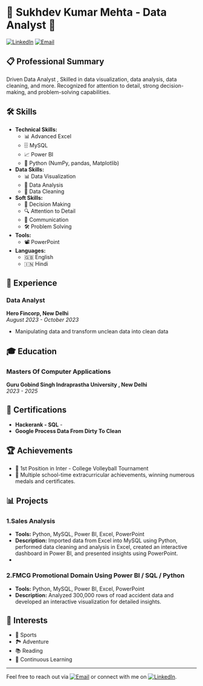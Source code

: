 # 🌟 Sukhdev Kumar Mehta - Data Analyst 🌟

[![LinkedIn](https://img.shields.io/badge/LinkedIn-Profile-blue)](https://www.linkedin.com/in/sukhdev-mehta/)
[![Email](https://img.shields.io/badge/Email-sukhimehta376%40gmail.com-red)](mailto:sukhimehta376@gmail.com)

## 📋 Professional Summary
Driven Data Analyst ,  Skilled in data visualization, data analysis, data cleaning, and more. Recognized for attention to detail, strong decision-making, and problem-solving capabilities.


## 🛠️ Skills
- **Technical Skills:** 
  - 📊 Advanced Excel
  - 🗄️ MySQL
  - 📈 Power BI
  - 🐍 Python (NumPy, pandas, Matplotlib)
- **Data Skills:** 
  - 📊 Data Visualization
  - 🧮 Data Analysis
  - 🧹 Data Cleaning
- **Soft Skills:** 
  - 🧠 Decision Making
  - 🔍 Attention to Detail
  - 💬 Communication
  - 🛠️ Problem Solving
- **Tools:** 
  - 📽️ PowerPoint
- **Languages:** 
  - 🇬🇧 English
  - 🇮🇳 Hindi

## 💼 Experience
### Data Analyst
**Hero Fincorp, New Delhi**  
*August 2023 - October 2023*
- Manipulating data and transform unclean data into clean data

## 🎓 Education
### Masters Of Computer Applications
**Guru Gobind Singh Indraprastha University , New Delhi**  
*2023 - 2025*

## 📜 Certifications
- **Hackerank - SQL** - 
- **Google Process Data From Dirty To Clean**

## 🏆 Achievements
- 🥈 1st Position in Inter - College Volleyball Tournament
- 🏅 Multiple school-time extracurricular achievements, winning numerous medals and certificates.

## 📊 Projects
### 1.Sales Analysis
- **Tools:** Python, MySQL, Power BI, Excel, PowerPoint
- **Description:** Imported data from Excel into MySQL using Python, performed data cleaning and analysis in Excel, created an interactive dashboard in Power BI, and presented insights using PowerPoint.
- 

### 2.FMCG Promotional Domain Using Power BI / SQL / Python                                                                                 
- **Tools:** Python, MySQL, Power BI, Excel, PowerPoint
- **Description:** Analyzed 300,000 rows of road accident data and developed an interactive visualization for detailed insights.


## 🌱 Interests
- 🏀 Sports
- 🏞️ Adventure
- 📚 Reading
- 📖 Continuous Learning

---

Feel free to reach out via [![Email](https://img.shields.io/badge/Email-sukhimehta376%40gmail.com-red)](mailto:sukhimehta376@gmail.com) or connect with me on [![LinkedIn](https://img.shields.io/badge/LinkedIn-Profile-blue)](https://www.linkedin.com/in/sukhdev-mehta/).
